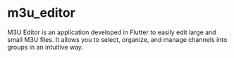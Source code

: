 # m3u_editor
 M3U Editor is an application developed in Flutter to easily edit large and small M3U files. It allows you to select, organize, and manage channels into groups in an intuitive way.
